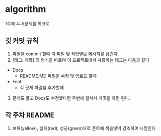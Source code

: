 # algorithm 

1주에 4~5문제를 목표로

## 깃 커밋 규칙

1. 파일을 commit 할때 각 파일 및 작업별로 메시지를 남긴다.
2. [태그: 제목] 의 형식을 따르며 이 프로젝트에서 사용하는 태그는 다음과 같다
  + Docs
    - README.MD 파일을 수정 및 업로드 할때
  + Feat
    - 각 문제 파일을 추가할때
3. 문제도 풀고 Docs도 수정했다면 두번에 걸쳐서 커밋을 하면 된다.

## 각 주차 README

1. 보류(yellow), 실패(red), 성공(green)으로 폰트에 색을넣어 강조하여 나열한다